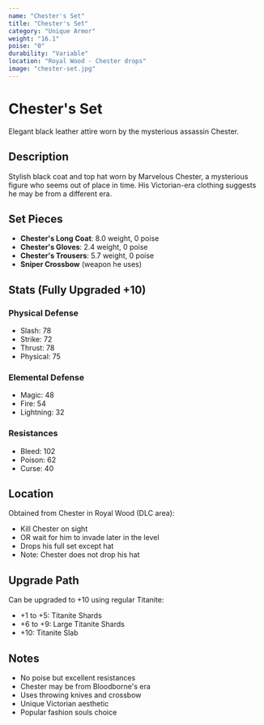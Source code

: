 ```yaml
---
name: "Chester's Set"
title: "Chester's Set"
category: "Unique Armor"
weight: "16.1"
poise: "0"
durability: "Variable"
location: "Royal Wood - Chester drops"
image: "chester-set.jpg"
---
```


# Chester's Set

Elegant black leather attire worn by the mysterious assassin Chester.

## Description

Stylish black coat and top hat worn by Marvelous Chester, a mysterious figure who seems out of place in time. His Victorian-era clothing suggests he may be from a different era.

## Set Pieces

- **Chester's Long Coat**: 8.0 weight, 0 poise
- **Chester's Gloves**: 2.4 weight, 0 poise
- **Chester's Trousers**: 5.7 weight, 0 poise
- **Sniper Crossbow** (weapon he uses)

## Stats (Fully Upgraded +10)

### Physical Defense
- Slash: 78
- Strike: 72
- Thrust: 78
- Physical: 75

### Elemental Defense
- Magic: 48
- Fire: 54
- Lightning: 32

### Resistances
- Bleed: 102
- Poison: 62
- Curse: 40

## Location

Obtained from Chester in Royal Wood (DLC area):
- Kill Chester on sight
- OR wait for him to invade later in the level
- Drops his full set except hat
- Note: Chester does not drop his hat

## Upgrade Path

Can be upgraded to +10 using regular Titanite:
- +1 to +5: Titanite Shards
- +6 to +9: Large Titanite Shards
- +10: Titanite Slab

## Notes

- No poise but excellent resistances
- Chester may be from Bloodborne's era
- Uses throwing knives and crossbow
- Unique Victorian aesthetic
- Popular fashion souls choice